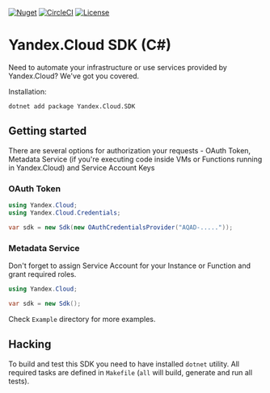 [![Nuget](https://img.shields.io/nuget/v/Yandex.Cloud.SDK)](https://www.nuget.org/packages/Yandex.Cloud.SDK/)
[![CircleCI](https://img.shields.io/circleci/build/gh/yandex-cloud/dotnet-sdk/master)](https://circleci.com/gh/yandex-cloud/dotnet-sdk/tree/master)
[![License](https://img.shields.io/github/license/yandex-cloud/dotnet-sdk.svg)](https://github.com/yandex-cloud/dotnet-sdk/blob/master/LICENSE)

# Yandex.Cloud SDK (C#) 

Need to automate your infrastructure or use services provided by Yandex.Cloud? We've got you covered.

Installation:

    dotnet add package Yandex.Cloud.SDK

## Getting started

There are several options for authorization your requests - OAuth Token,
Metadata Service (if you're executing code inside VMs or Functions
running in Yandex.Cloud) and Service Account Keys

### OAuth Token

```csharp
using Yandex.Cloud;
using Yandex.Cloud.Credentials;

var sdk = new Sdk(new OAuthCredentialsProvider("AQAD-....."));
```

### Metadata Service

Don't forget to assign Service Account for your Instance or Function and grant required roles.

```csharp
using Yandex.Cloud;

var sdk = new Sdk();
```

Check `Example` directory for more examples.

## Hacking

To build and test this SDK you need to have installed `dotnet` utility. All required tasks are defined
in `Makefile` (`all` will build, generate and run all tests).